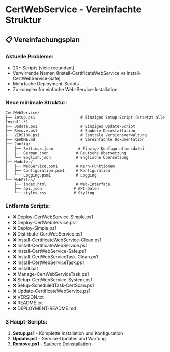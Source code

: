 # CertWebService - Vereinfachte Struktur

## 📋 **Vereinfachungsplan**

### **Aktuelle Probleme:**
- 20+ Scripts (viele redundant)
- Verwirrende Namen (Install-CertificateWebService vs Install-CertWebService-Safe)
- Mehrfache Deployment-Scripts
- Zu komplex für einfache Web-Service-Installation

### **Neue minimale Struktur:**
```
CertWebService/
├── Setup.ps1                    # Einziges Setup-Script (ersetzt alle Install-*)
├── Update.ps1                   # Einziges Update-Script 
├── Remove.ps1                   # Saubere Deinstallation
├── VERSION.ps1                  # Zentrale Versionsverwaltung
├── README.md                    # Vereinfachte Dokumentation
├── Config/
│   ├── Settings.json           # Einzige Konfigurationsdatei
│   ├── German.json            # Deutsche Übersetzung
│   └── English.json           # Englische Übersetzung
├── Modules/
│   ├── WebService.psm1        # Kern-Funktionen
│   ├── Configuration.psm1     # Konfiguration
│   └── Logging.psm1           # Logging
└── WebFiles/
    ├── index.html             # Web-Interface
    ├── api.json              # API-Daten
    └── styles.css            # Styling
```

### **Entfernte Scripts:**
- ❌ Deploy-CertWebService-Simple.ps1
- ❌ Deploy-CertWebService.ps1  
- ❌ Deploy-Simple.ps1
- ❌ Distribute-CertWebService.ps1
- ❌ Install-CertificateWebService-Clean.ps1
- ❌ Install-CertificateWebService.ps1
- ❌ Install-CertWebService-Safe.ps1
- ❌ Install-CertWebServiceTask-Clean.ps1
- ❌ Install-CertWebServiceTask.ps1
- ❌ Install.bat
- ❌ Manage-CertWebServiceTask.ps1
- ❌ Setup-CertWebService-System.ps1
- ❌ Setup-ScheduledTask-CertScan.ps1
- ❌ Update-CertificateWebService.ps1
- ❌ VERSION.txt
- ❌ README.txt
- ❌ DEPLOYMENT-README.md

### **3 Haupt-Scripts:**
1. **Setup.ps1** - Komplette Installation und Konfiguration
2. **Update.ps1** - Service-Updates und Wartung  
3. **Remove.ps1** - Saubere Deinstallation